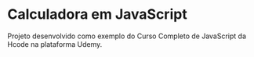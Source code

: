 # Calculadora em JavaScript

Projeto desenvolvido como exemplo do Curso Completo de JavaScript da Hcode na plataforma Udemy.

